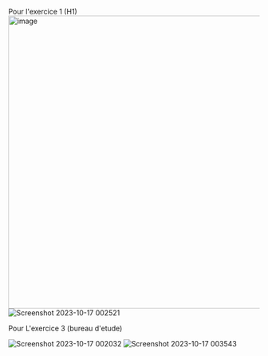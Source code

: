 Pour l'exercice 1 (H1)
<img width="587" alt="image" src="https://github.com/Kenza-raki/tps-hibernate/assets/116951093/0c3974ec-931f-433e-989c-1a6c16ca8c6d">
![Screenshot 2023-10-17 002521](https://github.com/Kenza-raki/tps-hibernate/assets/116951093/a4c3ca3c-bdca-4445-b66d-0d120322908e)

Pour L'exercice 3 (bureau d'etude)

![Screenshot 2023-10-17 002032](https://github.com/Kenza-raki/tps-hibernate/assets/116951093/1bebd612-156d-4c07-a795-9db9bbf558a1)
![Screenshot 2023-10-17 003543](https://github.com/Kenza-raki/tps-hibernate/assets/116951093/cdb3f07c-842f-4fc9-8a1a-b54ca85ec12d)

